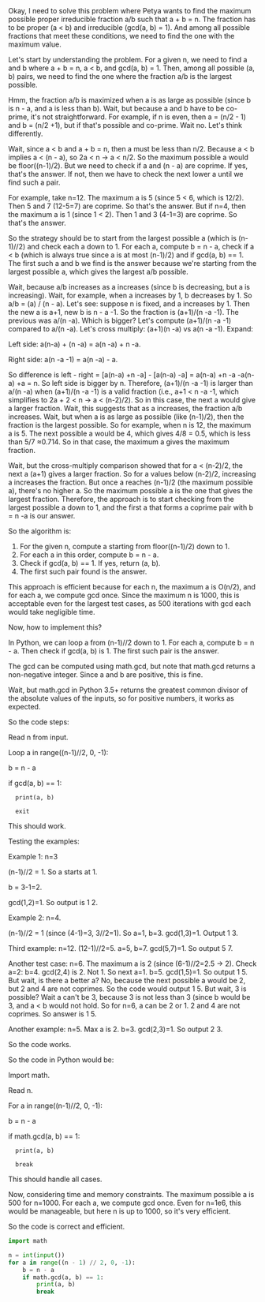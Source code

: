 <think>
Okay, I need to solve this problem where Petya wants to find the maximum possible proper irreducible fraction a/b such that a + b = n. The fraction has to be proper (a < b) and irreducible (gcd(a, b) = 1). And among all possible fractions that meet these conditions, we need to find the one with the maximum value. 

Let's start by understanding the problem. For a given n, we need to find a and b where a + b = n, a < b, and gcd(a, b) = 1. Then, among all possible (a, b) pairs, we need to find the one where the fraction a/b is the largest possible. 

Hmm, the fraction a/b is maximized when a is as large as possible (since b is n - a, and a is less than b). Wait, but because a and b have to be co-prime, it's not straightforward. For example, if n is even, then a = (n/2 - 1) and b = (n/2 +1), but if that's possible and co-prime. Wait no. Let's think differently.

Wait, since a < b and a + b = n, then a must be less than n/2. Because a < b implies a < (n - a), so 2a < n → a < n/2. So the maximum possible a would be floor((n-1)/2). But we need to check if a and (n - a) are coprime. If yes, that's the answer. If not, then we have to check the next lower a until we find such a pair.

For example, take n=12. The maximum a is 5 (since 5 < 6, which is 12/2). Then 5 and 7 (12-5=7) are coprime. So that's the answer. But if n=4, then the maximum a is 1 (since 1 < 2). Then 1 and 3 (4-1=3) are coprime. So that's the answer.

So the strategy should be to start from the largest possible a (which is (n-1)//2) and check each a down to 1. For each a, compute b = n - a, check if a < b (which is always true since a is at most (n-1)/2) and if gcd(a, b) == 1. The first such a and b we find is the answer because we're starting from the largest possible a, which gives the largest a/b possible.

Wait, because a/b increases as a increases (since b is decreasing, but a is increasing). Wait, for example, when a increases by 1, b decreases by 1. So a/b = (a) / (n - a). Let's see: suppose n is fixed, and a increases by 1. Then the new a is a+1, new b is n - a -1. So the fraction is (a+1)/(n -a -1). The previous was a/(n -a). Which is bigger? Let's compute (a+1)/(n -a -1) compared to a/(n -a). Let's cross multiply: (a+1)(n -a) vs a(n -a -1). Expand:

Left side: a(n-a) + (n -a) = a(n -a) + n -a.

Right side: a(n -a -1) = a(n -a) - a.

So difference is left - right = [a(n-a) +n -a] - [a(n-a) -a] = a(n-a) +n -a -a(n-a) +a = n. So left side is bigger by n. Therefore, (a+1)/(n -a -1) is larger than a/(n -a) when (a+1)/(n -a -1) is a valid fraction (i.e., a+1 < n -a -1, which simplifies to 2a + 2 < n → a < (n-2)/2). So in this case, the next a would give a larger fraction. Wait, this suggests that as a increases, the fraction a/b increases. Wait, but when a is as large as possible (like (n-1)/2), then the fraction is the largest possible. So for example, when n is 12, the maximum a is 5. The next possible a would be 4, which gives 4/8 = 0.5, which is less than 5/7 ≈0.714. So in that case, the maximum a gives the maximum fraction.

Wait, but the cross-multiply comparison showed that for a < (n-2)/2, the next a (a+1) gives a larger fraction. So for a values below (n-2)/2, increasing a increases the fraction. But once a reaches (n-1)/2 (the maximum possible a), there's no higher a. So the maximum possible a is the one that gives the largest fraction. Therefore, the approach is to start checking from the largest possible a down to 1, and the first a that forms a coprime pair with b = n -a is our answer.

So the algorithm is:

1. For the given n, compute a starting from floor((n-1)/2) down to 1.
2. For each a in this order, compute b = n - a.
3. Check if gcd(a, b) == 1. If yes, return (a, b).
4. The first such pair found is the answer.

This approach is efficient because for each n, the maximum a is O(n/2), and for each a, we compute gcd once. Since the maximum n is 1000, this is acceptable even for the largest test cases, as 500 iterations with gcd each would take negligible time.

Now, how to implement this?

In Python, we can loop a from (n-1)//2 down to 1. For each a, compute b = n - a. Then check if gcd(a, b) is 1. The first such pair is the answer.

The gcd can be computed using math.gcd, but note that math.gcd returns a non-negative integer. Since a and b are positive, this is fine.

Wait, but math.gcd in Python 3.5+ returns the greatest common divisor of the absolute values of the inputs, so for positive numbers, it works as expected.

So the code steps:

Read n from input.

Loop a in range((n-1)//2, 0, -1):

   b = n - a

   if gcd(a, b) == 1:

      print(a, b)

      exit

This should work.

Testing the examples:

Example 1: n=3

(n-1)//2 = 1. So a starts at 1.

b = 3-1=2.

gcd(1,2)=1. So output is 1 2.

Example 2: n=4.

(n-1)//2 = 1 (since (4-1)=3, 3//2=1). So a=1, b=3. gcd(1,3)=1. Output 1 3.

Third example: n=12. (12-1)//2=5. a=5, b=7. gcd(5,7)=1. So output 5 7.

Another test case: n=6. The maximum a is 2 (since (6-1)//2=2.5 → 2). Check a=2: b=4. gcd(2,4) is 2. Not 1. So next a=1. b=5. gcd(1,5)=1. So output 1 5. But wait, is there a better a? No, because the next possible a would be 2, but 2 and 4 are not coprimes. So the code would output 1 5. But wait, 3 is possible? Wait a can't be 3, because 3 is not less than 3 (since b would be 3, and a < b would not hold. So for n=6, a can be 2 or 1. 2 and 4 are not coprimes. So answer is 1 5.

Another example: n=5. Max a is 2. b=3. gcd(2,3)=1. So output 2 3.

So the code works.

So the code in Python would be:

Import math.

Read n.

For a in range((n-1)//2, 0, -1):

   b = n - a

   if math.gcd(a, b) == 1:

      print(a, b)

      break

This should handle all cases.

Now, considering time and memory constraints. The maximum possible a is 500 for n=1000. For each a, we compute gcd once. Even for n=1e6, this would be manageable, but here n is up to 1000, so it's very efficient.

So the code is correct and efficient.
</think>

```python
import math

n = int(input())
for a in range((n - 1) // 2, 0, -1):
    b = n - a
    if math.gcd(a, b) == 1:
        print(a, b)
        break
```